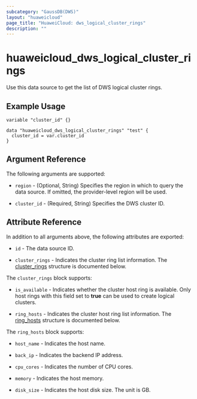 ```yaml
---
subcategory: "GaussDB(DWS)"
layout: "huaweicloud"
page_title: "HuaweiCloud: dws_logical_cluster_rings"
description: ""
---
```


# huaweicloud_dws_logical_cluster_rings

Use this data source to get the list of DWS logical cluster rings.

## Example Usage

```hcl
variable "cluster_id" {}

data "huaweicloud_dws_logical_cluster_rings" "test" {
  cluster_id = var.cluster_id
}
```

## Argument Reference

The following arguments are supported:

* `region` - (Optional, String) Specifies the region in which to query the data source.
  If omitted, the provider-level region will be used.

* `cluster_id` - (Required, String) Specifies the DWS cluster ID.

## Attribute Reference

In addition to all arguments above, the following attributes are exported:

* `id` - The data source ID.

* `cluster_rings` - Indicates the cluster ring list information.
  The [cluster_rings](#LogicalClusterRings_ClusterRings) structure is documented below.

<a name="LogicalClusterRings_ClusterRings"></a>
The `cluster_rings` block supports:

* `is_available` - Indicates whether the cluster host ring is available. Only host rings with this field set to **true**
  can be used to create logical clusters.

* `ring_hosts` - Indicates the cluster host ring list information.
  The [ring_hosts](#LogicalClusterRings_ClusterRingsRingHosts) structure is documented below.

<a name="LogicalClusterRings_ClusterRingsRingHosts"></a>
The `ring_hosts` block supports:

* `host_name` - Indicates the host name.

* `back_ip` - Indicates the backend IP address.

* `cpu_cores` - Indicates the number of CPU cores.

* `memory` - Indicates the host memory.

* `disk_size` - Indicates the host disk size. The unit is GB.
